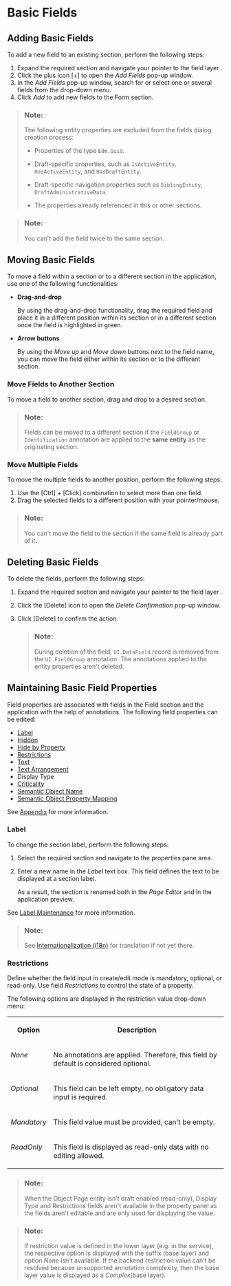 <!-- loio2953503145dd428194c6dff252744ac1 -->

# Basic Fields



<a name="loio2953503145dd428194c6dff252744ac1__section_al5_jjr_35b"/>

## Adding Basic Fields

To add a new field to an existing section, perform the following steps:

1.  Expand the required section and navigate your pointer to the field layer .
2.  Click the plus icon [\+\] to open the *Add Fields* pop-up window.
3.  In the *Add Fields* pop-up window, search for or select one or several fields from the drop-down menu.
4.  Click *Add* to add new fields to the Form section.

> ### Note:  
> The following entity properties are excluded from the fields dialog creation process:
> 
> -   Properties of the type `Edm.Guid`.
> 
> -   Draft-specific properties, such as `IsActiveEntity`, `HasActiveEntity`, and `HasDraftEntity`.
> 
> -   Draft-specific navigation properties such as `SiblingEntity`, `DraftAdministrativeData`.
> 
> -   The properties already referenced in this or other sections.

> ### Note:  
> You can't add the field twice to the same section.



<a name="loio2953503145dd428194c6dff252744ac1__movebasicfields"/>

## Moving Basic Fields

To move a field within a section or to a different section in the application, use one of the following functionalities:

-   **Drag-and-drop**

    By using the drag-and-drop functionality, drag the required field and place it in a different position within its section or in a different section once the field is highlighted in green.

-   **Arrow buttons**

    By using the *Move up* and *Move down* buttons next to the field name, you can move the field either within its section or to the different section.




### Move Fields to Another Section

To move a field to another section, drag and drop to a desired section.

> ### Note:  
> Fields can be moved to a different section if the `FieldGroup` or `Identification` annotation are applied to the **same entity** as the originating section.



### Move Multiple Fields

To move the multiple fields to another position, perform the following steps:

1.  Use the [Ctrl\] + [Click\]  combination to select more than one field.
2.  Drag the selected fields to a different position with your pointer/mouse.

> ### Note:  
> You can't move the field to the section if the same field is already part of it.



<a name="loio2953503145dd428194c6dff252744ac1__section_ud3_lvz_35b"/>

## Deleting Basic Fields

To delete the fields, perform the following steps:

1.  Expand the required section and navigate your pointer to the field layer .
2.  Click the [Delete\] icon to open the *Delete Confirmation* pop-up window.
3.  Click [Delete\] to confirm the action.

    > ### Note:  
    > During deletion of the field, `UI.DataField` record is removed from the `UI.FieldGroup` annotation. The annotations applied to the entity properties aren't deleted.




<a name="loio2953503145dd428194c6dff252744ac1__section_mtm_x32_s5b"/>

## Maintaining Basic Field Properties

Field properties are associated with fields in the Field section and the application with the help of annotations. The following field properties can be edited:

-   [Label](basic-fields-2953503.md#loio2953503145dd428194c6dff252744ac1__label)
-   [Hidden](appendix-457f2e9.md#loiof7ad71792a0044d6b6172f078827bdc0)
-   [Hide by Property](appendix-457f2e9.md#loio4e8bb3df433546f8a80f16e53b29e4c1)
-   [Restrictions](basic-fields-2953503.md#loio2953503145dd428194c6dff252744ac1__restrictions)
-   [Text](appendix-457f2e9.md#loio5d1cc16e80ce48de8a47f2835a42cc47)
-   [Text Arrangement](appendix-457f2e9.md#loioecd5568919bf43c5a04dd6b5e8e173f6) 
-   Display Type
-   [Criticality](appendix-457f2e9.md#loio19d82b5d8bc940738afcb49b51a48bed)
-   [Semantic Object Name](appendix-457f2e9.md#loio90e03983431d4bfd927b51593a937955)
-   [Semantic Object Property Mapping](appendix-457f2e9.md#loio7726cb0d97194461973e3ec176c8a888)

See [Appendix](appendix-457f2e9.md#loio457f2e9699b5437fb09d56311055a4a0) for more information.



### Label

To change the section label, perform the following steps:

1.  Select the required section and navigate to the properties pane area.
2.  Enter a new name in the *Label* text box. This field defines the text to be displayed at a section label.

    As a result, the section is renamed both in the *Page Editor* and in the application preview.


See [Label Maintenance](appendix-457f2e9.md#loiod44832d99bdf4f73ba14cdbb16dc9301) for more information.

> ### Note:  
> See [Internationalization \(i18n\)](internationalization-i18n-eb427f2.md) for translation if not yet there.



### Restrictions

Define whether the field input in create/edit mode is mandatory, optional, or read-only. Use field *Restrictions* to control the state of a property.

The following options are displayed in the restriction value drop-down menu:


<table>
<tr>
<th valign="top">

Option



</th>
<th valign="top">

Description



</th>
</tr>
<tr>
<td valign="top">

*None*



</td>
<td valign="top">

No annotations are applied. Therefore, this field by default is considered optional.



</td>
</tr>
<tr>
<td valign="top">

*Optional*



</td>
<td valign="top">

This field can be left empty, no obligatory data input is required.



</td>
</tr>
<tr>
<td valign="top">

*Mandatory* 



</td>
<td valign="top">

This field value must be provided, can't be empty.



</td>
</tr>
<tr>
<td valign="top">

*ReadOnly*



</td>
<td valign="top">

This field is displayed as read-only data with no editing allowed.



</td>
</tr>
</table>

> ### Note:  
> When the Object Page entity isn't draft enabled \(read-only\), Display Type and Restrictions fields aren't available in the property panel as the fields aren't editable and are only used for displaying the value.

> ### Note:  
> If restriction value is defined in the lower layer \(e.g. in the service\), the respective option is displayed with the suffix \(base layer\) and option *None* isn't available. If the backend restriction value can't be resolved because unsupported annotation complexity, then the base layer value is displayed as a *Complex*\(base layer\).

